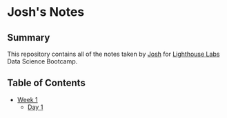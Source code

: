 # Josh's Notes
## Summary

This repository contains all of the notes taken by [Josh](https://github.com/shmaze) for [Lighthouse Labs](https://www.lighthouselabs.ca) Data Science Bootcamp.

## Table of Contents
* [Week 1](/Week_1)
    * [Day 1](/Week_1/Day_1)